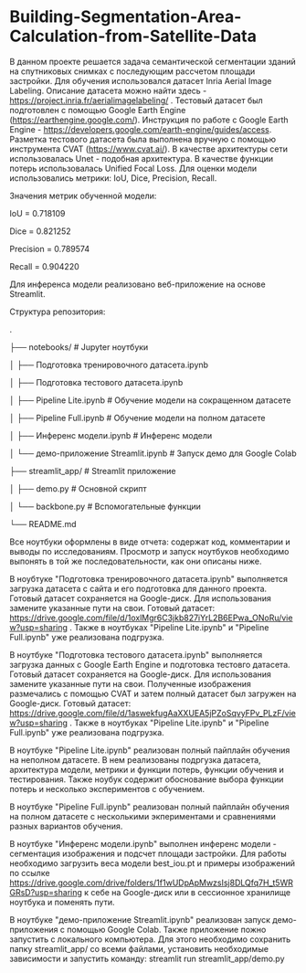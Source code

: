 # Building-Segmentation-Area-Calculation-from-Satellite-Data

В данном проекте решается задача семантической сегментации зданий на спутниковых снимках с последующим рассчетом площади застройки. 
Для обучения использовался датасет Inria Aerial Image Labeling. Описание датасета можно найти здесь - https://project.inria.fr/aerialimagelabeling/ .
Тестовый датасет был подготовлен с помощью Google Earth Engine (https://earthengine.google.com/). Инструкция по работе с Google Earth Engine - https://developers.google.com/earth-engine/guides/access. Разметка тестового датасета была выполнена вручную с помощью инструмента CVAT (https://www.cvat.ai/).
В качестве архитектуры сети использовалась Unet - подобная архитектура. 
В качестве функции потерь использовалась Unified Focal Loss.
Для оценки модели использовались метрики: IoU, Dice, Precision, Recall.

Значения метрик обученной модели:

IoU = 0.718109

Dice = 0.821252

Precision = 0.789574

Recall = 0.904220

Для инференса модели реализовано веб-приложение на основе Streamlit.

Структура репозитория:

.

├── notebooks/                                      # Jupyter ноутбуки

│   ├── Подготовка тренировочного датасета.ipynb    

│   ├── Подготовка тестового датасета.ipynb        

│   ├── Pipeline Lite.ipynb                         # Обучение модели на сокращенном датасете

│   ├── Pipeline Full.ipynb                         # Обучение модели на полном датасете

│   ├── Инференс модели.ipynb                       # Инференс модели

│   └── демо-приложение Streamlit.ipynb             # Запуск демо для Google Colab

├── streamlit_app/                                  # Streamlit приложение

│   ├── demo.py                                     # Основной скрипт

│   └── backbone.py                                 # Вспомогательные функции

└── README.md

Все ноутбуки оформлены в виде отчета: содержат код, комментарии и выводы по исследованиям. Просмотр и запуск ноутбуков необходимо выпонять в той же последовательности, как они описаны ниже.

В ноубтуке "Подготовка тренировочного датасета.ipynb" выполняется загрузка датасета с сайта и его подготовка для данного проекта. Готовый датасет сохраняется на Google-диск. Для использования замените указанные пути на свои. Готовый датасет: https://drive.google.com/file/d/1oxlMgr6C3jkb827iYrL2B6EPwa_ONoRu/view?usp=sharing . Также в ноутбуках "Pipeline Lite.ipynb" и "Pipeline Full.ipynb" уже реализована подгрузка.

В ноутбуке "Подготовка тестового датасета.ipynb" выполняется загрузка данных с Google Earth Engine и подготовка тестовго датасета. Готовый датасет сохраняется на Google-диск. Для использования замените указанные пути на свои. Полученные изображения размечались с помощью CVAT и затем полный датасет был загружен на Google-диск. Готовый датасет: https://drive.google.com/file/d/1aswekfugAaXXUEA5jPZoSqvyFPv_PLzF/view?usp=sharing . Также в ноутбуках "Pipeline Lite.ipynb" и "Pipeline Full.ipynb" уже реализована подгрузка.

В ноутбуке "Pipeline Lite.ipynb" реализован полный пайплайн обучения на неполном датасете. В нем реализованы подргузка датасета, архитектура модели, метрики и функции потерь, функции обучения и тестирования. Также ноубук содержит обоснование выбора функции потерь и несколько экспериментов с обучением.

В ноутбуке "Pipeline Full.ipynb" реализован полный пайплайн обучения на полном датасете с несколькими экпериментами и сравнениями разных вариантов обучения. 

В ноутбуке "Инференс модели.ipynb" выполнен инференс модели - сегментация изображения и подсчет площади застройки. Для работы необходимо загрузить веса модели best_iou.pt и примеры изображений по ссылке https://drive.google.com/drive/folders/1f1wUDpApMwzsIsj8DLQfq7H_t5WRGRsD?usp=sharing к себе на Google-диск или в сессионное хранилище ноутбука и поменять пути. 

В ноутбуке "демо-приложение Streamlit.ipynb" реализован запуск демо-приложения с помощью Google Colab.
Также приложение пожно запустить с локального компьютера. Для этого необходимо сохранить папку streamlit_app/ со всеми файлами, установить необходимые зависимости и запустить команду: streamlit run streamlit_app/demo.py


